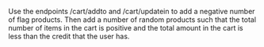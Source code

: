 Use the endpoints /cart/addto and /cart/updatein to add a negative number of flag products. Then add a number of random products such that the total number of items in the cart is positive and the total amount in the cart is less than the credit that the user has.